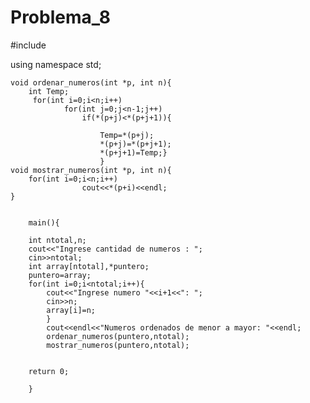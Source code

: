 # Problema_8
#include <iostream> 

using namespace std; 


    void ordenar_numeros(int *p, int n){ 
        int Temp; 
         for(int i=0;i<n;i++)
                for(int j=0;j<n-1;j++) 
                	if(*(p+j)<*(p+j+1)){
                    
                        Temp=*(p+j); 
                        *(p+j)=*(p+j+1); 
                        *(p+j+1)=Temp;} 
                        } 
	void mostrar_numeros(int *p, int n){
		for(int i=0;i<n;i++) 
                    cout<<*(p+i)<<endl; 
	}
	

        main(){ 

        int ntotal,n; 
        cout<<"Ingrese cantidad de numeros : "; 
        cin>>ntotal; 
        int array[ntotal],*puntero; 
        puntero=array;
        for(int i=0;i<ntotal;i++){ 
            cout<<"Ingrese numero "<<i+1<<": "; 
            cin>>n; 
            array[i]=n; 
            } 
            cout<<endl<<"Numeros ordenados de menor a mayor: "<<endl; 
            ordenar_numeros(puntero,ntotal); 
            mostrar_numeros(puntero,ntotal);
            
            
    	return 0;
            
        } 
